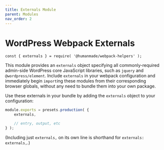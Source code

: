 ```yaml
---
title: Externals Module
parent: Modules
nav_order: 2
---
```


# WordPress Webpack Externals

`const { externals } = require( '@humanmade/webpack-helpers' );`

This module provides an `externals` object specifying all commonly-required admin-side WordPress core JavaScript libraries, such as `jquery` and `@wordpress/element`. Include `externals` in your webpack configuration and immediately begin `import`ing these modules from their corresponding browser globals, without any need to bundle them into your own package.

Use these externals in your bundle by adding the `externals` object to your configuration:

```js
module.exports = presets.production( {
	externals,

	// entry, output, etc
} );
```
(Including just `externals,` on its own line is shorthand for `externals: externals,`.)
